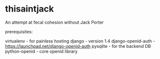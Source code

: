 thisaintjack
============

An attempt at fecal cohesion without Jack Porter

prerequisites:

virtualenv         - for painless hosting
django             - version 1.4
django-openid-auth - https://launchpad.net/django-openid-auth
pysqlite           - for the backend DB
python-openid      - core openid library
